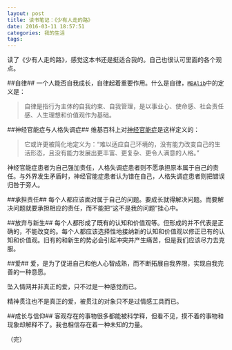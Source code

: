 ```yaml
---
layout: post
title: 读书笔记：《少有人走的路》
date: 2016-03-11 18:57:51
categories: 我的生活
tags:
---
```


读了《少有人走的路》，感觉这本书还是挺适合我的。自己也很认可里面的各个观点。

##自律##
一个人能否自我成长，自律起着重要作用。什么是自律，[`MBAlib`](http://wiki.mbalib.com/wiki/%E8%87%AA%E5%BE%8B)中的定义是：

> 自律是指行为主体的自我约束、自我管理，是以事业心、使命感、社会责任感、人生理想和价值观作为基础。

##神经官能症与人格失调症##
维基百科上对[神经官能症](https://zh.wikipedia.org/wiki/%E7%A5%9E%E7%BB%8F%E7%97%87)是这样定义的：

> 它或许更被简化地定义为：“难以适应自己环境的，没有能力改变自己的生活形态，且没有能力发展出更丰富、更复杂、更令人满意的人格。”

神经官能症患者为自己强加责任，人格失调症患者则不愿承担原本属于自己的责任。与外界发生矛盾时，神经官能症患者认为错在自己，人格失调症患者则把错误归咎于旁人。

##承担责任##
每个人都应该面对属于自己的问题。要成长就得解决问题。而要解决问题就要承担相应的责任，而不能把“这不是我的问题”挂心中。

##放弃与新生##
每个人都形成了既有的认知和价值观等。但形成的并不代表是正确的，不能改变的。每个人都应该选择性地接纳新的认知和价值观以修正已有的认知和价值观。旧有的和新生的势必会引起冲突并产生痛苦，但是我们应该尽力去克服。

##爱##
爱，是为了促进自己和他人心智成熟，而不断拓展自我界限，实现自我完善的一种意愿。

坠入情网并非真正的爱，只不过是一种感觉而已。

精神贯注也不是真正的爱，被贯注的对象只不是过情感工具而已。


##成长与信仰##
客观存在的事物很多都能被科学释，但看不见，摸不着的事物和现象却解释不了。我也相信存在着一种未知的力量。

（完）
